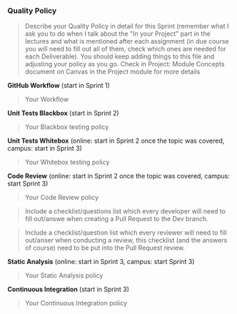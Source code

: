 ### Quality Policy
> Describe your Quality Policy in detail for this Sprint (remember what I ask you to do when I talk about the "In your Project" part in the lectures and what is mentioned after each assignment (in due course you will need to fill out all of them, check which ones are needed for each Deliverable). You should keep adding things to this file and adjusting your policy as you go.
> Check in Project: Module Concepts document on Canvas in the Project module for more details 

**GitHub Workflow** (start in Sprint 1)
  > Your Workflow

**Unit Tests Blackbox** (start in Sprint 2)
  > Your Blackbox testing policy 

 **Unit Tests Whitebox** (online: start in Sprint 2 once the topic was covered, campus: start in Sprint 3)
  > Your Whitebox testing policy 

**Code Review** (online: start in Sprint 2 once the topic was covered, campus: start Sprint 3)
  > Your Code Review policy   

  > Include a checklist/questions list which every developer will need to fill out/answe when creating a Pull Request to the Dev branch. 

  > Include a checklist/question list which every reviewer will need to fill out/anser when conducting a review, this checklist (and the answers of course) need to be put into the Pull Request review.

**Static Analysis**  (online: start in Sprint 3, campus: start Sprint 3)
  > Your Static Analysis policy   

**Continuous Integration**  (start in Sprint 3)
  > Your Continuous Integration policy
